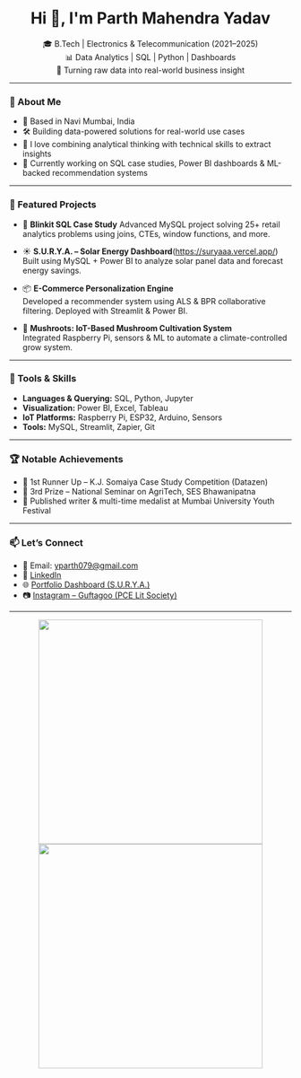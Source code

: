 <h1 align="center">Hi 👋, I'm Parth Mahendra Yadav</h1>
<p align="center">
  🎓 B.Tech | Electronics & Telecommunication (2021–2025) <br>
  📊 Data Analytics | SQL | Python | Dashboards <br>
  🧠 Turning raw data into real-world business insight
</p>

---

### 💼 About Me

- 📍 Based in Navi Mumbai, India  
- 🛠️ Building data-powered solutions for real-world use cases  
- 🧠 I love combining analytical thinking with technical skills to extract insights  
- 💬 Currently working on SQL case studies, Power BI dashboards & ML-backed recommendation systems

---

### 🚀 Featured Projects

- 🛒 **Blinkit SQL Case Study**
  Advanced MySQL project solving 25+ retail analytics problems using joins, CTEs, window functions, and more.

- ☀️ **S.U.R.Y.A. – Solar Energy Dashboard**(https://suryaaa.vercel.app/)  
  Built using MySQL + Power BI to analyze solar panel data and forecast energy savings.

- 📦 **E-Commerce Personalization Engine**  
  Developed a recommender system using ALS & BPR collaborative filtering. Deployed with Streamlit & Power BI.

- 🍄 **Mushroots: IoT-Based Mushroom Cultivation System**  
  Integrated Raspberry Pi, sensors & ML to automate a climate-controlled grow system.

---

### 🧰 Tools & Skills

- **Languages & Querying:** SQL, Python, Jupyter
- **Visualization:** Power BI, Excel, Tableau
- **IoT Platforms:** Raspberry Pi, ESP32, Arduino, Sensors
- **Tools:** MySQL, Streamlit, Zapier, Git

---

### 🏆 Notable Achievements

- 🥈 1st Runner Up – K.J. Somaiya Case Study Competition (Datazen)
- 🥉 3rd Prize – National Seminar on AgriTech, SES Bhawanipatna
- 📝 Published writer & multi-time medalist at Mumbai University Youth Festival

---

### 📫 Let’s Connect

- 📧 Email: yparth079@gmail.com  
- 🔗 [LinkedIn](https://linkedin.com/in/parth-yadav-4a73a526a)  
- 🌐 [Portfolio Dashboard (S.U.R.Y.A.)](https://suryaaa.vercel.app/)  
- 📷 [Instagram – Guftagoo (PCE Lit Society)](https://www.instagram.com/guftagoo.pce/)

---

<p align="center">
  <img src="https://github-readme-stats.vercel.app/api?username=parthyadav&show_icons=true&theme=tokyonight" width="400"/>
  <img src="https://github-readme-streak-stats.herokuapp.com/?user=parthyadav&theme=tokyonight" width="400"/>
</p>
